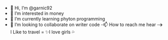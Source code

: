 - 👋 Hi, I’m @garnic92
- 👀 I’m interested in money
- 🌱 I’m currently learning phyton programming
- 💞️ I’m looking to collaborate on writer code
-📫 How to reach me hear
-✈️ I Like to travel
= ✨I love girls 💦

<!---
garnic92/garnic92 is a ✨ special ✨ repository because its `README.md` (this file) appears on your GitHub profile.
You can click the Preview link to take a look at your changes.
--->
